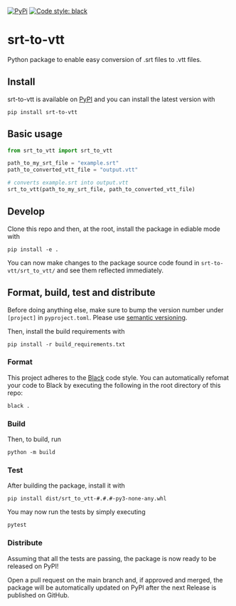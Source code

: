 [![PyPi](https://img.shields.io/pypi/v/srt-to-vtt)](https://pypi.org/project/srt-to-vtt/) [![Code style: black](https://img.shields.io/badge/code%20style-black-000000.svg)](https://github.com/psf/black)

# srt-to-vtt

Python package to enable easy conversion of .srt files to .vtt files.

## Install

srt-to-vtt is available on [PyPI](https://pypi.org/project/srt-to-vtt/) and you can install the latest version with
```
pip install srt-to-vtt
```

## Basic usage

```python
from srt_to_vtt import srt_to_vtt

path_to_my_srt_file = "example.srt"
path_to_converted_vtt_file = "output.vtt"

# converts example.srt into output.vtt
srt_to_vtt(path_to_my_srt_file, path_to_converted_vtt_file)

```

## Develop

Clone this repo and then, at the root, install the package in ediable mode with
```
pip install -e .
```
You can now make changes to the package source code found in `srt-to-vtt/srt_to_vtt/` and see them reflected immediately.

## Format, build, test and distribute

Before doing anything else, make sure to bump the version number under `[project]` in `pyproject.toml`. Please use [semantic versioning](https://semver.org/).



Then, install the build requirements with
```
pip install -r build_requirements.txt
```

### Format

This project adheres to the [Black](https://github.com/psf/black) code style. You can automatically refomat your code to Black by executing the following in the root directory of this repo:
```
black .
```

### Build
Then, to build, run
```
python -m build
```

### Test

After building the package, install it with

```
pip install dist/srt_to_vtt-#.#.#-py3-none-any.whl
```

You may now run the tests by simply executing
```
pytest
```

### Distribute

Assuming that all the tests are passing, the package is now ready to be released on PyPI!

Open a pull request on the main branch and, if approved and merged, the package will be automatically updated on PyPI after the next Release is published on GitHub.